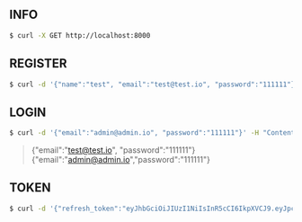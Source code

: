## INFO
```bash
$ curl -X GET http://localhost:8000
```

## REGISTER
```bash
$ curl -d '{"name":"test", "email":"test@test.io", "password":"111111"}' -H "Content-Type: application/json" -X POST http://localhost:8000/register
```

## LOGIN
```bash
$ curl -d '{"email":"admin@admin.io", "password":"111111"}' -H "Content-Type: application/json" -X POST http://localhost:8000/login
```

> {"email":"test@test.io", "password":"111111"}
> {"email":"admin@admin.io","password":"111111"}

## TOKEN
```bash
$ curl -d '{"refresh_token":"eyJhbGciOiJIUzI1NiIsInR5cCI6IkpXVCJ9.eyJpc3MiOiJkZW5vX2FwaSIsInR5cGUiOiJyZWZyZXNoIiwiaWQiOjEsImV4cCI6MTYyOTg4NTkyMn0.1StxSIzOVvBqfQQVnPwmHGRyvYhgXCO2cw00RLWCfZY"}' -H "Content-Type: application/json" -X POST http://localhost:8000/token
```
